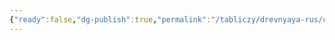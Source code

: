 ```yaml
---
{"ready":false,"dg-publish":true,"permalink":"/tabliczy/drevnyaya-rus/czerkov-bogoyavleniya/","dgPassFrontmatter":true}
---
```



